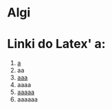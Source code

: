 # Algi

# Linki do Latex' a:

1. [a](https://www.overleaf.com/project/6641311bc3d22b1a2a37fd9e)
2. aa
3. [aaa](https://www.overleaf.com/project/6641387f3f12cdfa46e659ae)
4. aaaa
5. [aaaaa](https://www.overleaf.com/project/66413da290df22beb1a318ae)
6. aaaaaa
   
